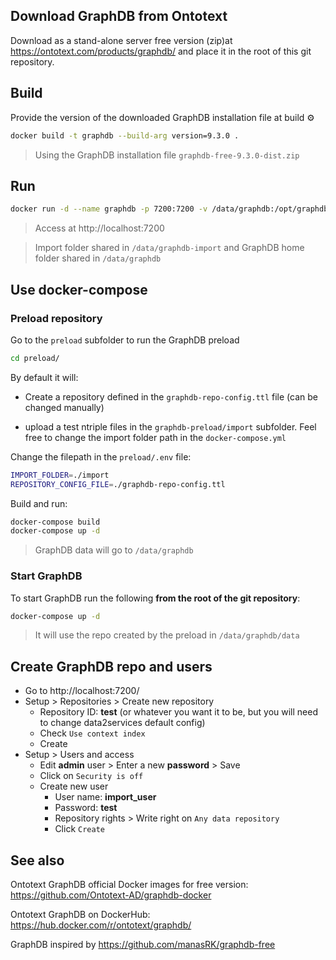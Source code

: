 ## Download GraphDB from Ontotext

Download as a stand-alone server free version (zip)at https://ontotext.com/products/graphdb/ and place it in the root of this git repository.

## Build

Provide the version of the downloaded GraphDB installation file at build ⚙️

```bash
docker build -t graphdb --build-arg version=9.3.0 .
```

> Using the GraphDB installation file `graphdb-free-9.3.0-dist.zip`

## Run

```bash
docker run -d --name graphdb -p 7200:7200 -v /data/graphdb:/opt/graphdb/home -v /data/graphdb-import:/root/graphdb-import graphdb
```

> Access at http://localhost:7200

> Import folder shared in `/data/graphdb-import` and GraphDB home folder shared in `/data/graphdb`

## Use docker-compose

### Preload repository

Go to the `preload` subfolder to run the GraphDB preload

```bash
cd preload/
```

By default it will:

* Create a repository defined in the `graphdb-repo-config.ttl` file (can be changed manually)

* upload a test ntriple files in the `graphdb-preload/import` subfolder. Feel free to change the import folder path in the `docker-compose.yml`

Change the filepath in the `preload/.env` file:

```bash
IMPORT_FOLDER=./import
REPOSITORY_CONFIG_FILE=./graphdb-repo-config.ttl
```

Build and run:

```bash
docker-compose build
docker-compose up -d
```

> GraphDB data will go to `/data/graphdb`

### Start GraphDB

To start GraphDB run the following **from the root of the git repository**:

```bash
docker-compose up -d
```

> It will use the repo created by the preload in `/data/graphdb/data`

## Create GraphDB repo and users

- Go to http://localhost:7200/
- Setup > Repositories > Create new repository
  - Repository ID: **test** (or whatever you want it to be, but you will need to change data2services default config)
  - Check `Use context index`
  - Create
- Setup > Users and access
  - Edit **admin** user > Enter a new **password** > Save
  - Click on `Security is off` 
  - Create new user
    - User name: **import_user**
    - Password: **test**
    - Repository rights > Write right on `Any data repository`
    - Click `Create`

## See also

Ontotext GraphDB official Docker images for free version: https://github.com/Ontotext-AD/graphdb-docker

Ontotext GraphDB on DockerHub: https://hub.docker.com/r/ontotext/graphdb/

GraphDB inspired by https://github.com/manasRK/graphdb-free